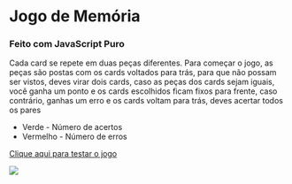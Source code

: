 # Jogo de Memória
### Feito com JavaScript Puro
<p>Cada card se repete em duas peças diferentes. Para começar o jogo, as peças são postas com os cards voltados para trás, para que não possam ser vistos, deves virar dois cards, caso as peças dos cards sejam iguais, você ganha um ponto e os cards escolhidos ficam fixos para frente, caso contrário, ganhas um erro e os cards voltam para trás, deves acertar todos os pares</p>
<ul>
  <li>Verde - Número de acertos</li>
  <li>Vermelho - Número de erros</li>
</ul>

<a href="https://freddydanilo.github.io/jogodememoria/">Clique aqui para testar o jogo</a>
<p></p>

<img src="https://user-images.githubusercontent.com/71949651/192105786-1ff7d6b6-293b-4ad1-8f65-106384974cb7.png"/>
